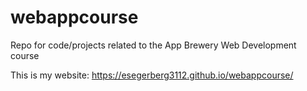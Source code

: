 # webappcourse
Repo for code/projects related to the App Brewery Web Development course

This is my website: https://esegerberg3112.github.io/webappcourse/
